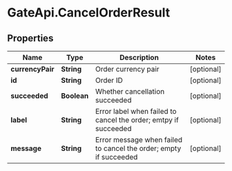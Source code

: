 # GateApi.CancelOrderResult

## Properties

Name | Type | Description | Notes
------------ | ------------- | ------------- | -------------
**currencyPair** | **String** | Order currency pair | [optional] 
**id** | **String** | Order ID | [optional] 
**succeeded** | **Boolean** | Whether cancellation succeeded | [optional] 
**label** | **String** | Error label when failed to cancel the order; emtpy if succeeded | [optional] 
**message** | **String** | Error message when failed to cancel the order; empty if succeeded | [optional] 

